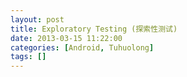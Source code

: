 ```yaml
---
layout: post
title: Exploratory Testing (探索性测试)
date: 2013-03-15 11:22:00
categories: [Android, Tuhuolong]
tags: []
---
```

          